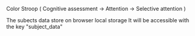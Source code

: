 Color Stroop ( Cognitive assessment -> Attention -> Selective attention )

The subects data store on browser local storage
It will be accessible with the key "subject_data"
